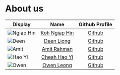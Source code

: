 # About us

| Display                                        |                Name                 |               Github Profile                | 
|------------------------------------------------|:-----------------------------------:|:-------------------------------------------:|
| ![Ngiap Hin](https://github.com/kohnh.png)     | [Koh Ngiap Hin](./team/kohnh.md) |     [Github](https://github.com/kohnh)      |
| ![Deen](https://github.com/deenliong.png)      |    [Deen Liong](./team/deen.md)     |   [Github](https://github.com/deenliong)    |
| ![Amit](https://github.com/amitrahman1026.png) |    [Amit Rahman](./team/amit.md)    | [Github](https://github.com/amitrahman1026) |      
| ![Hao Yi](https://github.com/CheahHaoYi.png)   |   [Cheah Hao Yi](./team/haoyi.md)   |   [Github](https://github.com/CheahHaoYi)   |
| ![Owen](https://github.com/owenl131.png)       |    [Owen Leong](./team/owenl131.md)     |    [Github](https://github.com/owenl131)    |  

